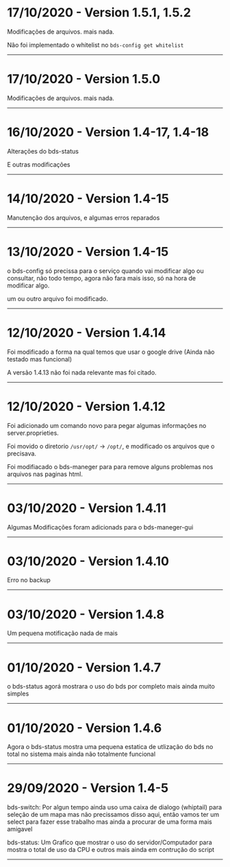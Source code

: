 # 17/10/2020 - Version 1.5.1, 1.5.2

Modificações de arquivos. mais nada.

Não foi implementado o whitelist no `bds-config get whitelist`

---

# 17/10/2020 - Version 1.5.0

Modificações de arquivos. mais nada.

---

# 16/10/2020 - Version 1.4-17, 1.4-18

Alterações do bds-status

E outras modificações

---

# 14/10/2020 - Version 1.4-15

Manutenção dos arquivos, e algumas erros reparados

---

# 13/10/2020 - Version 1.4-15

o bds-config só precissa para o serviço quando vai modificar algo ou consultar, não todo tempo, agora não fara mais isso, só na hora de modificar algo.

um ou outro arquivo foi modificado.

---

# 12/10/2020 - Version 1.4.14

Foi modificado a forma na qual temos que usar o google drive (Ainda não testado mas funcional)

A versão 1.4.13 não foi nada relevante mas foi citado.

---

# 12/10/2020 - Version 1.4.12

Foi adicionado um comando novo para pegar algumas informações no server.proprieties.

Foi movido o diretorio `/usr/opt/` -> `/opt/`, e modificado os arquivos que o precisava.

Foi modifiacado o bds-maneger para para remove alguns problemas nos arquivos nas paginas html.

---


# 03/10/2020 - Version 1.4.11

Algumas Modificações foram adicionads para o bds-maneger-gui

---


# 03/10/2020 - Version 1.4.10

Erro no backup

---


# 03/10/2020 - Version 1.4.8

Um pequena motificação nada de mais

---


# 01/10/2020 - Version 1.4.7

o bds-status agorá mostrara o uso do bds por completo mais ainda muito simples

---


# 01/10/2020 - Version 1.4.6

Agora o bds-status mostra uma pequena estatica de utlização do bds no total no sistema mais ainda não totalmente funcional

---


# 29/09/2020 - Version 1.4-5

bds-switch: Por algun tempo ainda uso uma caixa de dialogo (whiptail) para seleção de um mapa mas não precissamos disso aqui, então vamos ter um select para fazer esse trabalho mas ainda a procurar de uma forma mais amigavel

bds-status: Um Grafico que mostrar o uso do servidor/Computador para mostra o total de uso da CPU e outros mais ainda em contrução do script

---

